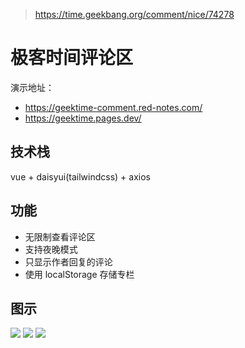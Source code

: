> https://time.geekbang.org/comment/nice/74278

# 极客时间评论区
演示地址：
+ https://geektime-comment.red-notes.com/
+ https://geektime.pages.dev/

## 技术栈
vue + daisyui(tailwindcss) + axios

## 功能
+ 无限制查看评论区
+ 支持夜晚模式
+ 只显示作者回复的评论
+ 使用 localStorage 存储专栏

## 图示
![](./doc/bookId.png)
![](./doc/addBook.png)
![](./doc/dark.png)

